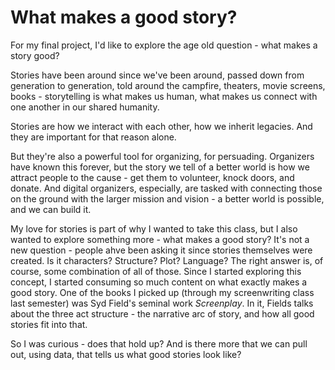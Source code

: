 # What makes a good story? 

For my final project, I'd like to explore the age old question - what makes a story good? 

Stories have been around since we've been around, passed down from generation to generation, told around the campfire, theaters, movie screens, books - storytelling is what makes us human, what makes us connect with one another in our shared humanity. 

Stories are how we interact with each other, how we inherit legacies. And they are important for that reason alone. 

But they're also a powerful tool for organizing, for persuading. Organizers have known this forever, but the story we tell of a better world is how we attract people to the cause - get them to volunteer, knock doors, and donate. And digital organizers, especially, are tasked with connecting those on the ground with the larger mission and vision - a better world is possible, and we can build it. 

My love for stories is part of why I wanted to take this class, but I also wanted to explore something more - what makes a good story? It's not a new question - people ahve been asking it since stories themselves were created. Is it characters? Structure? Plot? Language? The right answer is, of course, some combination of all of those. Since I started exploring this concept, I started consuming so much content on what exactly makes a good story. One of the books I picked up (through my screenwriting class last semester) was Syd Field's seminal work <i>Screenplay</i>. In it, Fields talks about the three act structure - the narrative arc of story, and how all good stories fit into that. 

So I was curious - does that hold up? And is there more that we can pull out, using data, that tells us what good stories look like? 
